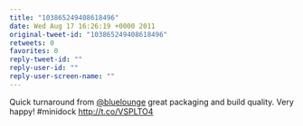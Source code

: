 ```yaml
---
title: "103865249408618496"
date: Wed Aug 17 16:26:19 +0000 2011
original-tweet-id: "103865249408618496"
retweets: 0
favorites: 0
reply-tweet-id: ""
reply-user-id: ""
reply-user-screen-name: ""
---
```

Quick turnaround from <a href="https://twitter.com/bluelounge">@bluelounge</a> great packaging and build quality. Very happy! #minidock
http://t.co/VSPLTO4
